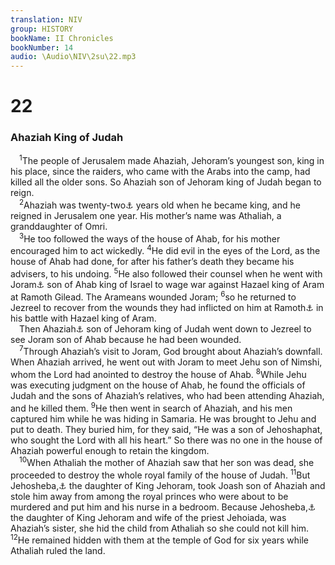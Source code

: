 ```yaml
---
translation: NIV
group: HISTORY
bookName: II Chronicles 
bookNumber: 14
audio: \Audio\NIV\2su\22.mp3
---
```


<div class="title"><h1>22</h1><h3>Ahaziah King of Judah </h3></div>
<span class="verse 2su_22_1"> <sup>1</sup>The people of Jerusalem made Ahaziah, Jehoram’s youngest son, king in his place, since the raiders, who came with the Arabs into the camp, had killed all the older sons. So Ahaziah son of Jehoram king of Judah began to reign. <br/></span>
<span class="verse 2su_22_2"> <sup>2</sup>Ahaziah was twenty-two<a data-toggle="tooltip" data-placement="bottom" title="Some Septuagint manuscripts and Syriac (see also 2 Kings 8:26); Hebrew forty-two">⚓</a> years old when he became king, and he reigned in Jerusalem one year. His mother’s name was Athaliah, a granddaughter of Omri. <br/></span>
<span class="verse 2su_22_3"> <sup>3</sup>He too followed the ways of the house of Ahab, for his mother encouraged him to act wickedly. </span>
<span class="verse 2su_22_4"><sup>4</sup>He did evil in the eyes of the Lord, as the house of Ahab had done, for after his father’s death they became his advisers, to his undoing. </span>
<span class="verse 2su_22_5"><sup>5</sup>He also followed their counsel when he went with Joram<a data-toggle="tooltip" data-placement="bottom" title="Hebrew Jehoram, a variant of Joram ; also in verses 6 and 7">⚓</a> son of Ahab king of Israel to wage war against Hazael king of Aram at Ramoth Gilead. The Arameans wounded Joram; </span>
<span class="verse 2su_22_6"><sup>6</sup>so he returned to Jezreel to recover from the wounds they had inflicted on him at Ramoth<a data-toggle="tooltip" data-placement="bottom" title="Hebrew Ramah, a variant of Ramoth">⚓</a> in his battle with Hazael king of Aram. <br/> Then Ahaziah<a data-toggle="tooltip" data-placement="bottom" title="Some Hebrew manuscripts, Septuagint, Vulgate and Syriac (see also 2 Kings 8:29); most Hebrew manuscripts Azariah">⚓</a> son of Jehoram king of Judah went down to Jezreel to see Joram son of Ahab because he had been wounded. <br/></span>
<span class="verse 2su_22_7"> <sup>7</sup>Through Ahaziah’s visit to Joram, God brought about Ahaziah’s downfall. When Ahaziah arrived, he went out with Joram to meet Jehu son of Nimshi, whom the Lord had anointed to destroy the house of Ahab. </span>
<span class="verse 2su_22_8"><sup>8</sup>While Jehu was executing judgment on the house of Ahab, he found the officials of Judah and the sons of Ahaziah’s relatives, who had been attending Ahaziah, and he killed them. </span>
<span class="verse 2su_22_9"><sup>9</sup>He then went in search of Ahaziah, and his men captured him while he was hiding in Samaria. He was brought to Jehu and put to death. They buried him, for they said, “He was a son of Jehoshaphat, who sought the Lord with all his heart.” So there was no one in the house of Ahaziah powerful enough to retain the kingdom. <br/></span>
<span class="verse 2su_22_10"> <sup>10</sup>When Athaliah the mother of Ahaziah saw that her son was dead, she proceeded to destroy the whole royal family of the house of Judah. </span>
<span class="verse 2su_22_11"><sup>11</sup>But Jehosheba,<a data-toggle="tooltip" data-placement="bottom" title="Hebrew Jehoshabeath, a variant of Jehosheba">⚓</a> the daughter of King Jehoram, took Joash son of Ahaziah and stole him away from among the royal princes who were about to be murdered and put him and his nurse in a bedroom. Because Jehosheba,<a data-toggle="tooltip" data-placement="bottom" title="Hebrew Jehoshabeath, a variant of Jehosheba">⚓</a> the daughter of King Jehoram and wife of the priest Jehoiada, was Ahaziah’s sister, she hid the child from Athaliah so she could not kill him. </span>
<span class="verse 2su_22_12"><sup>12</sup>He remained hidden with them at the temple of God for six years while Athaliah ruled the land. <br/></span>
